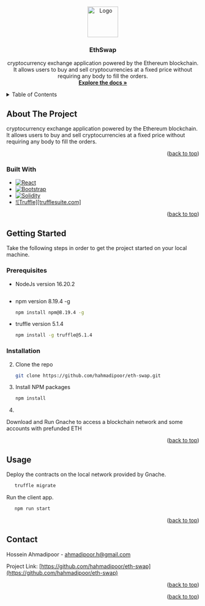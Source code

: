<!-- Improved compatibility of back to top link: See: https://github.com/othneildrew/Best-README-Template/pull/73 -->
<a name="readme-top"></a>


<!-- PROJECT LOGO -->
<br />
<div align="center">
  <a href="https://github.com/hahmadipoor/eth-swap">
    <img src="src/logo.png" alt="Logo" width="80" height="80">
  </a>

<h3 align="center">EthSwap</h3>

  <p align="center">
    cryptocurrency exchange application powered by the Ethereum blockchain. It allows users to buy and sell cryptocurrencies at a fixed price without requiring any body to fill the orders.
    <br />
    <a href="https://github.com/hahmadipoor/eth-swap"><strong>Explore the docs »</strong></a>
  </p>
</div>



<!-- TABLE OF CONTENTS -->
<details>
  <summary>Table of Contents</summary>
  <ol>
    <li>
      <a href="#about-the-project">About The Project</a>
      <ul>
        <li><a href="#built-with">Built With</a></li>
      </ul>
    </li>
    <li>
      <a href="#getting-started">Getting Started</a>
      <ul>
        <li><a href="#prerequisites">Prerequisites</a></li>
        <li><a href="#installation">Installation</a></li>
      </ul>
    </li>
    <li><a href="#usage">Usage</a></li>
    <li><a href="#roadmap">Roadmap</a></li>
    <li><a href="#contributing">Contributing</a></li>
    <li><a href="#license">License</a></li>
    <li><a href="#contact">Contact</a></li>
    <li><a href="#acknowledgments">Acknowledgments</a></li>
  </ol>
</details>



<!-- ABOUT THE PROJECT -->
## About The Project
cryptocurrency exchange application powered by the Ethereum blockchain. It allows users to buy and sell cryptocurrencies at a fixed price without requiring any body to fill the orders.

<p align="right">(<a href="#readme-top">back to top</a>)</p>



### Built With

* [![React][React.js]][React-url]
* [![Bootstrap][Bootstrap.com]][Bootstrap-url]
* [![Solidity][Solidity.io]][Solidity-url]
* [![Truffle][trufflesuite.com]][Truffle-url]

<p align="right">(<a href="#readme-top">back to top</a>)</p>



<!-- GETTING STARTED -->
## Getting Started
Take the following steps in order to get the project started on your local machine. 

### Prerequisites
* NodeJs version 16.20.2
  ```sh
  
  ```

* npm version 8.19.4 -g
  ```sh 
  npm install npm@8.19.4 -g
  ```
* truffle version 5.1.4
  ```sh
  npm install -g truffle@5.1.4
  ```

### Installation

2. Clone the repo
   ```sh
   git clone https://github.com/hahmadipoor/eth-swap.git
   ```
3. Install NPM packages
   ```sh
   npm install
   ```
4. 
  Download and Run Gnache to access a blockchain network and some accounts with prefunded ETH
<p align="right">(<a href="#readme-top">back to top</a>)</p>


<!-- USAGE EXAMPLES -->
## Usage

Deploy the contracts on the local network provided by Gnache. 
```sh
   truffle migrate
   ```

Run the client app. 
```sh
   npm run start
   ```

<p align="right">(<a href="#readme-top">back to top</a>)</p>

<!-- CONTACT -->
## Contact

Hossein Ahmadipoor - ahmadipoor.h@gmail.com

Project Link: [https://github.com/hahmadipoor/eth-swap](https://github.com/hahmadipoor/eth-swap)

<p align="right">(<a href="#readme-top">back to top</a>)</p>


<p align="right">(<a href="#readme-top">back to top</a>)</p>

<!-- MARKDOWN LINKS & IMAGES -->
<!-- https://www.markdownguide.org/basic-syntax/#reference-style-links -->
[React.js]: https://img.shields.io/badge/React-20232A?style=for-the-badge&logo=react&logoColor=61DAFB
[React-url]: https://reactjs.org/
[Bootstrap.com]: https://img.shields.io/badge/Bootstrap-563D7C?style=for-the-badge&logo=bootstrap&logoColor=white
[Bootstrap-url]: https://getbootstrap.com
[Solidity.io]: https://img.shields.io/badge/solidity-563D7C?style=for-the-badge&logo=solidity&logoColor=white
[Solidity-url]: https://solidity.io
[trufflesuit.com]: https://img.shields.io/badge/truffle-563D7C?style=for-the-badge&logo=truffle&logoColor=white
[Truffle-url]: https://trufflesuite.com/